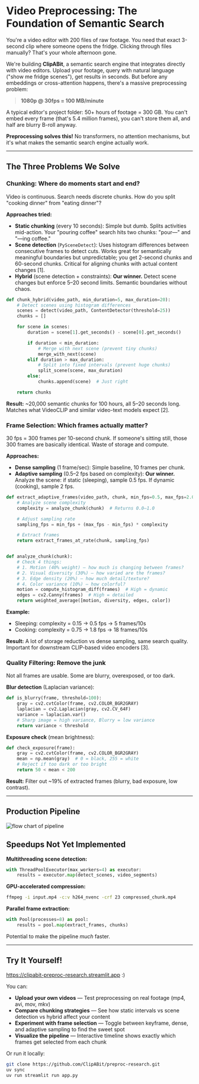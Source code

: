 # Video Preprocessing: The Foundation of Semantic Search

You're a video editor with 200 files of raw footage. You need that exact 3-second clip where someone opens the fridge. Clicking through files manually? That's your whole afternoon gone.

We're building **ClipABit**, a semantic search engine that integrates directly with video editors. Upload your footage, query with natural language ("show me fridge scenes"), get results in seconds. But before any embeddings or cross-attention happens, there's a massive preprocessing problem:

> **1080p @ 30fps = 100 MB/minute**

A typical editor's project folder: 50+ hours of footage = 300 GB. You can't embed every frame (that's 5.4 million frames), you can't store them all, and half are blurry B-roll anyway.

**Preprocessing solves this!** No transformers, no attention mechanisms, but it's what makes the semantic search engine actually work.

---
## The Three Problems We Solve

### Chunking: Where do moments start and end?

Video is continuous. Search needs discrete chunks. How do you split "cooking dinner" from "eating dinner"?

**Approaches tried:**

- **Static chunking** (every 10 seconds): Simple but dumb. Splits activities mid-action. Your "pouring coffee" search hits two chunks: "pour—" and "—ing coffee."
- **Scene detection** (`PySceneDetect`): Uses histogram differences between consecutive frames to detect cuts. Works great for semantically meaningful boundaries but unpredictable; you get 2-second chunks and 60-second chunks. Critical for aligning chunks with actual content changes [1].
- **Hybrid** (scene detection + constraints): **Our winner.** Detect scene changes but enforce 5–20 second limits. Semantic boundaries without chaos.

```python
def chunk_hybrid(video_path, min_duration=5, max_duration=20):
    # Detect scenes using histogram differences
    scenes = detect(video_path, ContentDetector(threshold=25))
    chunks = []

    for scene in scenes:
        duration = scene[1].get_seconds() - scene[0].get_seconds()

        if duration < min_duration:
            # Merge with next scene (prevent tiny chunks)
            merge_with_next(scene)
        elif duration > max_duration:
            # Split into fixed intervals (prevent huge chunks)
            split_scene(scene, max_duration)
        else:
            chunks.append(scene)  # Just right

    return chunks
```

**Result:** ~20,000 semantic chunks for 100 hours, all 5–20 seconds long. Matches what VideoCLIP and similar video-text models expect [2].

### Frame Selection: Which frames actually matter?

30 fps = 300 frames per 10-second chunk. If someone's sitting still, those 300 frames are basically identical. Waste of storage and compute.

**Approaches:**

- **Dense sampling** (1 frame/sec): Simple baseline, 10 frames per chunk.
- **Adaptive sampling** (0.5–2 fps based on complexity): **Our winner.** Analyze the scene: if static (sleeping), sample 0.5 fps. If dynamic (cooking), sample 2 fps.

```python
def extract_adaptive_frames(video_path, chunk, min_fps=0.5, max_fps=2.0):
    # Analyze scene complexity
    complexity = analyze_chunk(chunk)  # Returns 0.0–1.0

    # Adjust sampling rate
    sampling_fps = min_fps + (max_fps - min_fps) * complexity

    # Extract frames
    return extract_frames_at_rate(chunk, sampling_fps)


def analyze_chunk(chunk):
    # Check 4 things:
    # 1. Motion (40% weight) — how much is changing between frames?
    # 2. Visual diversity (30%) — how varied are the frames?
    # 3. Edge density (20%) — how much detail/texture?
    # 4. Color variance (10%) — how colorful?
    motion = compute_histogram_diff(frames)  # High = dynamic
    edges = cv2.Canny(frames)  # High = detailed
    return weighted_average([motion, diversity, edges, color])
```

**Example:**
- Sleeping: complexity = $0.15$ → $0.5$ fps → $5$ frames/$10$s
- Cooking: complexity = $0.75$ → $1.8$ fps → $18$ frames/$10$s

**Result:** A lot of storage reduction vs dense sampling, same search quality. Important for downstream CLIP-based video encoders [3].

### Quality Filtering: Remove the junk

Not all frames are usable. Some are blurry, overexposed, or too dark.

**Blur detection** (Laplacian variance):
```python
def is_blurry(frame, threshold=100):
    gray = cv2.cvtColor(frame, cv2.COLOR_BGR2GRAY)
    laplacian = cv2.Laplacian(gray, cv2.CV_64F)
    variance = laplacian.var()
    # Sharp image = high variance, Blurry = low variance
    return variance < threshold

```

**Exposure check** (mean brightness):
```python
def check_exposure(frame):
    gray = cv2.cvtColor(frame, cv2.COLOR_BGR2GRAY)
    mean = np.mean(gray)  # 0 = black, 255 = white
    # Reject if too dark or too bright
    return 50 < mean < 200
```

**Result:** Filter out ~19% of extracted frames (blurry, bad exposure, low contrast).

---
## Production Pipeline
![flow chart of pipeline](pipeline.png)

## Speedups Not Yet Implemented

**Multithreading scene detection:**
```python
with ThreadPoolExecutor(max_workers=4) as executor:
    results = executor.map(detect_scenes, video_segments)
```

**GPU-accelerated compression:**
```bash
ffmpeg -i input.mp4 -c:v h264_nvenc -crf 23 compressed_chunk.mp4
```

**Parallel frame extraction:**
```python
with Pool(processes=8) as pool:
    results = pool.map(extract_frames, chunks)
```

Potential to make the pipeline *much* faster.

---
## Try It Yourself!

https://clipabit-preproc-research.streamlit.app :)

You can:
- **Upload your own videos** — Test preprocessing on real footage (mp4, avi, mov, mkv)
- **Compare chunking strategies** — See how static intervals vs scene detection vs hybrid affect your content
- **Experiment with frame selection** — Toggle between keyframe, dense, and adaptive sampling to find the sweet spot
- **Visualize the pipeline** — Interactive timeline shows exactly which frames get selected from each chunk

Or run it locally:
```bash
git clone https://github.com/ClipABit/preproc-research.git
uv sync
uv run streamlit run app.py
```

